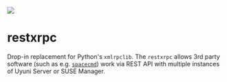 <p><img src="https://img.shields.io/badge/EXPERIMENTAL-WIP-red" /></p>

# restxrpc

Drop-in replacement for Python's `xmlrpclib`. The `restxrpc` allows
3rd party software (such as
e.g. [`spacecmd`](https://github.com/uyuni-project/uyuni/tree/master/spacecmd)) 
work via REST API with multiple instances of Uyuni Server or SUSE Manager. 
